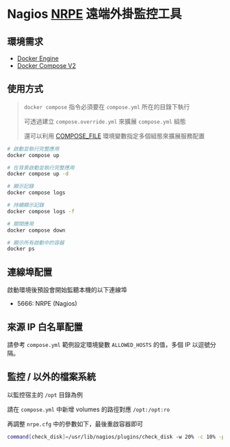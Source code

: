 # Nagios [NRPE](https://github.com/NagiosEnterprises/nrpe) 遠端外掛監控工具

## 環境需求

- [Docker Engine](https://docs.docker.com/install/)
- [Docker Compose V2](https://docs.docker.com/compose/cli-command/)

## 使用方式

> `docker compose` 指令必須要在 `compose.yml` 所在的目錄下執行
>
> 可透過建立 `compose.override.yml` 來擴展 `compose.yml` 組態
>
> 還可以利用 [COMPOSE_FILE](https://docs.docker.com/compose/reference/envvars/#compose_file) 環境變數指定多個組態來擴展服務配置

```sh
# 啟動並執行完整應用
docker compose up

# 在背景啟動並執行完整應用
docker compose up -d

# 顯示記錄
docker compose logs

# 持續顯示記錄
docker compose logs -f

# 關閉應用
docker compose down

# 顯示所有啟動中的容器
docker ps
```

## 連線埠配置

啟動環境後預設會開始監聽本機的以下連線埠

- 5666: NRPE (Nagios)

## 來源 IP 白名單配置

請參考 `compose.yml` 範例設定環境變數 `ALLOWED_HOSTS` 的值，多個 IP 以逗號分隔。

## 監控 / 以外的檔案系統

以監控宿主的 `/opt` 目錄為例

請在 `compose.yml` 中新增 volumes 的路徑對應 `/opt:/opt:ro`

再調整 `nrpe.cfg` 中的參數如下，最後重啟容器即可

```sh
command[check_disk]=/usr/lib/nagios/plugins/check_disk -w 20% -c 10% -p /rootfs /opt
```

